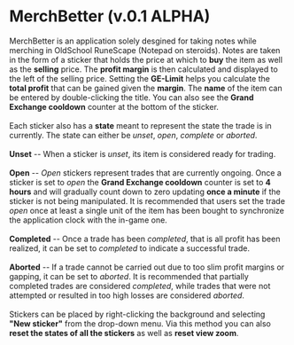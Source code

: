# MerchBetter (v.0.1 ALPHA)

MerchBetter is an application solely desgined for taking notes while merching in OldSchool RuneScape (Notepad on steroids).
Notes are taken in the form of a sticker that holds the price at which to **buy** the item as well as the **selling** price. The
**profit margin** is then calculated and displayed to the left of the selling price. Setting the **GE-Limit** helps you calculate
the **total profit** that can be gained given the **margin**. The **name** of the item can be entered by double-clicking the title.
You can also see the **Grand Exchange cooldown** counter at the bottom of the sticker.
<br></br>
Each sticker also has a **state** meant to represent the state the trade is in currently. The state can either be *unset*, *open*,
*complete* or *aborted*.
<br></br>
**Unset** -- When a sticker is *unset*, its item is considered ready for trading.<br></br>
**Open**  -- *Open* stickers represent trades that are currently ongoing. Once a sticker is set to *open* the **Grand Exchange cooldown**
counter is set to **4 hours** and will gradually count down to zero updating **once a minute** if the sticker is not being manipulated.
It is recommended that users set the trade *open* once at least a single unit of the item has been bought to synchronize the application
clock with the in-game one.<br></br>
**Completed** -- Once a trade has been *completed*, that is all profit has been realized, it can be set to *completed* to indicate a
successful trade.<br></br>
**Aborted** -- If a trade cannot be carried out due to too slim profit margins or gapping, it can be set to *aborted*. It is recommended
that partially completed trades are considered *completed*, while trades that were not attempted or resulted in too high losses are
considered *aborted*.
<br></br>
Stickers can be placed by right-clicking the background and selecting **"New sticker"** from the drop-down menu. Via this method you can
also **reset the states of all the stickers** as well as **reset view zoom**.
